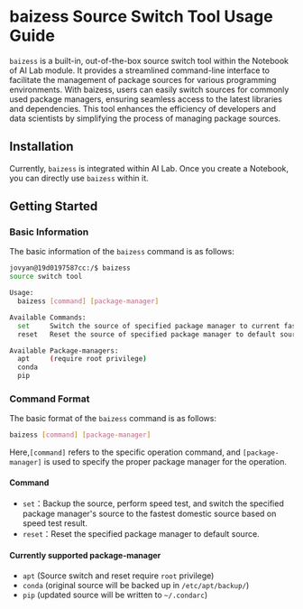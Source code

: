 # baizess Source Switch Tool Usage Guide

`baizess` is a built-in, out-of-the-box source switch tool within the Notebook of AI Lab module. It provides a streamlined command-line interface to facilitate the management of package sources for various programming environments. With baizess, users can easily switch sources for commonly used package managers, ensuring seamless access to the latest libraries and dependencies. This tool enhances the efficiency of developers and data scientists by simplifying the process of managing package sources.

## Installation

Currently, `baizess` is integrated within AI Lab. Once you create a Notebook, you can directly use `baizess` within it.

## Getting Started

### Basic Information

The basic information of the `baizess` command is as follows:

```bash
jovyan@19d0197587cc:/$ baizess
source switch tool

Usage:
  baizess [command] [package-manager]

Available Commands:
  set     Switch the source of specified package manager to current fastest source
  reset   Reset the source of specified package manager to default source

Available Package-managers:
  apt     (require root privilege)
  conda
  pip
```

### Command Format

The basic format of the `baizess` command is as follows:

```bash
baizess [command] [package-manager]
```

Here,`[command]` refers to the specific operation command, and `[package-manager]` is used to specify the proper package manager for the operation.

#### Command

- `set`：Backup the source, perform speed test, and switch the specified package manager's source to the fastest domestic source based on speed test result.
- `reset`：Reset the specified package manager to default source.

#### Currently supported package-manager

- `apt`   (Source switch and reset require `root` privilege)
- `conda` (original source will be backed up in `/etc/apt/backup/`)
- `pip`   (updated source will be written to `~/.condarc`)
